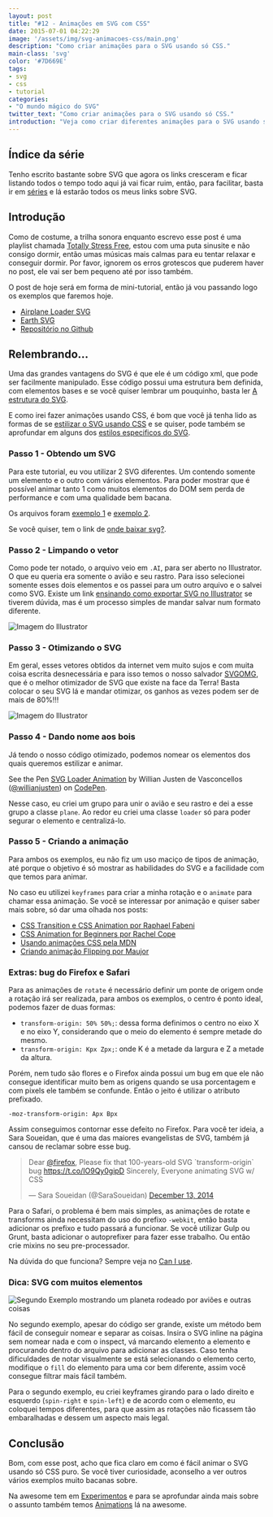 ```yaml
---
layout: post
title: "#12 - Animações em SVG com CSS"
date: 2015-07-01 04:22:29
image: '/assets/img/svg-animacoes-css/main.png'
description: "Como criar animações para o SVG usando só CSS."
main-class: 'svg'
color: '#7D669E'
tags:
- svg
- css
- tutorial
categories:
- "O mundo mágico do SVG"
twitter_text: "Como criar animações para o SVG usando só CSS."
introduction: "Veja como criar diferentes animações para o SVG usando só CSS3. E já saia criando loaders e outras coisas mais."
---
```


## Índice da série

Tenho escrito bastante sobre SVG que agora os links cresceram e ficar listando todos o tempo todo aqui já vai ficar ruim, então, para facilitar, basta ir em [séries](http://willianjusten.com.br/series/) e lá estarão todos os meus links sobre SVG.


## Introdução

Como de costume, a trilha sonora enquanto escrevo esse post é uma playlist chamada [Totally Stress Free](https://open.spotify.com/user/spotify/playlist/7jq9hVhkNUyFLN1XivhLvK), estou com uma puta sinusite e não consigo dormir, então umas músicas mais calmas para eu tentar relaxar e conseguir dormir. Por favor, ignorem os erros grotescos que puderem haver no post, ele vai ser bem pequeno até por isso também.


O post de hoje será em forma de mini-tutorial, então já vou passando logo os exemplos que faremos hoje.

* [Airplane Loader SVG](http://willianjusten.com.br/svg-animation-css/loader.html)
* [Earth SVG](http://willianjusten.com.br/svg-animation-css/)
* [Repositório no Github](https://github.com/willianjusten/svg-animation-css)


## Relembrando...

Uma das grandes vantagens do SVG é que ele é um código xml, que pode ser facilmente manipulado. Esse código possui uma estrutura bem definida, com elementos bases e se você quiser lembrar um pouquinho, basta ler [A estrutura do SVG](http://willianjusten.com.br/a-estrutura-do-svg/).

E como irei fazer animações usando CSS, é bom que você já tenha lido as formas de se [estilizar o SVG usando CSS](http://willianjusten.com.br/estilizando-svg-com-css-parte-1/) e se quiser, pode também se aprofundar em alguns dos [estilos especificos do SVG](http://willianjusten.com.br/estilizando-svg-com-css-parte-2/).


### Passo 1 - Obtendo um SVG

Para este tutorial, eu vou utilizar 2 SVG diferentes. Um contendo somente um elemento e o outro com vários elementos. Para poder mostrar que é possível animar tanto 1 como muitos elementos do DOM sem perda de performance e com uma qualidade bem bacana.

Os arquivos foram [exemplo 1](http://www.freepik.com/free-vector/airplane-vector-template-free_714802.htm) e [exemplo 2](http://www.freepik.com/free-vector/world-travel-vector-free-template_714008.htm).

Se você quiser, tem o link de [onde baixar svg?](http://willianjusten.com.br/onde-baixar-svg/).


### Passo 2 - Limpando o vetor

Como pode ter notado, o arquivo veio em `.AI`, para ser aberto no Illustrator. O que eu queria era somente o avião e seu rastro. Para isso selecionei somente esses dois elementos e os passei para um outro arquivo e o salvei como SVG. Existe um link [ensinando como exportar SVG no Illustrator](http://creativedroplets.com/export-svg-for-the-web-with-illustrator-cc/) se tiverem dúvida, mas é um processo simples de mandar salvar num formato diferente.

![Imagem do Illustrator](/assets/img/svg-animacoes-css/illustrator.png)


### Passo 3 - Otimizando o SVG

Em geral, esses vetores obtidos da internet vem muito sujos e com muita coisa escrita desnecessária e para isso temos o nosso salvador [SVGOMG](https://jakearchibald.github.io/svgomg/), que é o melhor otimizador de SVG que existe na face da Terra! Basta colocar o seu SVG lá e mandar otimizar, os ganhos as vezes podem ser de mais de 80%!!!

![Imagem do Illustrator](/assets/img/svg-animacoes-css/svgomg.png)


### Passo 4 - Dando nome aos bois

Já tendo o nosso código otimizado, podemos nomear os elementos dos quais queremos estilizar e animar.

<p data-height="266" data-theme-id="11319" data-slug-hash="KpQdGo" data-default-tab="result" data-user="willianjusten" class='codepen'>See the Pen <a href='http://codepen.io/willianjusten/pen/KpQdGo/'>SVG Loader Animation</a> by Willian Justen de Vasconcellos (<a href='http://codepen.io/willianjusten'>@willianjusten</a>) on <a href='http://codepen.io'>CodePen</a>.</p>
<script src="//assets.codepen.io/assets/embed/ei.js"></script>

Nesse caso, eu criei um grupo para unir o avião e seu rastro e dei a esse grupo a classe `plane`. Ao redor eu criei uma classe `loader` só para poder segurar o elemento e centralizá-lo.


### Passo 5 - Criando a animação

Para ambos os exemplos, eu não fiz um uso maciço de tipos de animação, até porque o objetivo é só mostrar as habilidades do SVG e a facilidade com que temos para animar.

No caso eu utilizei `keyframes` para criar a minha rotação e o `animate` para chamar essa animação. Se você se interessar por animação e quiser saber mais sobre, só dar uma olhada nos posts:

* [CSS Transition e CSS Animation por Raphael Fabeni](http://tableless.com.br/transition-e-animation/)
* [CSS Animation for Beginners por Rachel Cope](https://robots.thoughtbot.com/css-animation-for-beginners)
* [Usando animações CSS pela MDN](https://developer.mozilla.org/pt-BR/docs/CSS/Using_CSS_animations)
* [Criando animação Flipping por Maujor](http://www.maujor.com/tutorial/criando-animacao-flipping-com-css.php)


### Extras: bug do Firefox e Safari

Para as animações de `rotate` é necessário definir um ponte de origem onde a rotação irá ser realizada, para ambos os exemplos, o centro é ponto ideal, podemos fazer de duas formas:

* `transform-origin: 50% 50%;`: dessa forma definimos o centro no eixo X e no eixo Y, considerando que o meio do elemento é sempre metade do mesmo.
* `transform-origin: Kpx Zpx;`: onde K é a metade da largura e Z a metade da altura.

Porém, nem tudo são flores e o Firefox ainda possui um bug em que ele não consegue identificar muito bem as origens quando se usa porcentagem e com pixels ele também se confunde. Então o jeito é utilizar o atributo prefixado.

`-moz-transform-origin: Apx Bpx`

Assim conseguimos contornar esse defeito no Firefox. Para você ter ideia, a Sara Soueidan, que é uma das maiores evangelistas de SVG, também já cansou de reclamar sobre esse bug.

<p><blockquote class="twitter-tweet" lang="en"><p lang="en" dir="ltr">Dear <a href="https://twitter.com/firefox">@firefox</a>,&#10;&#10;Please fix that 100-years-old SVG `transform-origin` bug <a href="https://t.co/IO9Qy0gipD">https://t.co/IO9Qy0gipD</a>&#10;&#10;Sincerely,&#10;Everyone animating SVG w/ CSS</p>&mdash; Sara Soueidan (@SaraSoueidan) <a href="https://twitter.com/SaraSoueidan/status/543789877767061504">December 13, 2014</a></blockquote></p>
<script src="//platform.twitter.com/widgets.js" charset="utf-8"></script>

Para o Safari, o problema é bem mais simples, as animações de rotate e transforms ainda necessitam do uso do prefixo `-webkit`, então basta adicionar os prefixo e tudo passará a funcionar. Se você utilizar Gulp ou Grunt, basta adicionar o autoprefixer para fazer esse trabalho. Ou então crie mixins no seu pre-processador.

Na dúvida do que funciona? Sempre veja no [Can I use](http://caniuse.com/).

### Dica: SVG com muitos elementos

![Segundo Exemplo mostrando um planeta rodeado por aviões e outras coisas](/assets/img/svg-animacoes-css/segundo-exemplo.png)

No segundo exemplo, apesar do código ser grande, existe um método bem fácil de conseguir nomear e separar as coisas. Insira o SVG inline na página sem nomear nada e com o inspect, vá marcando elemento a elemento e procurando dentro do arquivo para adicionar as classes. Caso tenha dificuldades de notar visualmente se está selecionando o elemento certo, modifique o `fill` do elemento para uma cor bem diferente, assim você consegue filtrar mais fácil também.

Para o segundo exemplo, eu criei keyframes girando para o lado direito e esquerdo (`spin-right` e `spin-left`) e de acordo com o elemento, eu coloquei tempos diferentes, para que assim as rotações não ficassem tão embaralhadas e dessem um aspecto mais legal.


## Conclusão

Bom, com esse post, acho que fica claro em como é fácil animar o SVG usando só CSS puro. Se você tiver curiosidade, aconselho a ver outros vários exemplos muito bacanas sobre.

Na awesome tem em [Experimentos](https://github.com/willianjusten/awesome-svg/blob/master/topics/Experiments.md) e para se aprofundar ainda mais sobre o assunto também temos [Animations](https://github.com/willianjusten/awesome-svg/blob/master/topics/Animation.md) lá na awesome.








